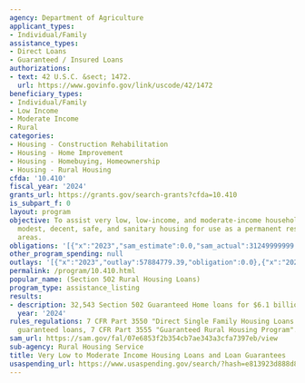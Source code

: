 ```yaml
---
agency: Department of Agriculture
applicant_types:
- Individual/Family
assistance_types:
- Direct Loans
- Guaranteed / Insured Loans
authorizations:
- text: 42 U.S.C. &sect; 1472.
  url: https://www.govinfo.gov/link/uscode/42/1472
beneficiary_types:
- Individual/Family
- Low Income
- Moderate Income
- Rural
categories:
- Housing - Construction Rehabilitation
- Housing - Home Improvement
- Housing - Homebuying, Homeownership
- Housing - Rural Housing
cfda: '10.410'
fiscal_year: '2024'
grants_url: https://grants.gov/search-grants?cfda=10.410
is_subpart_f: 0
layout: program
objective: To assist very low, low-income, and moderate-income households to obtain
  modest, decent, safe, and sanitary housing for use as a permanent residence in rural
  areas.
obligations: '[{"x":"2023","sam_estimate":0.0,"sam_actual":31249999999.0,"usa_spending_actual":0.0},{"x":"2024","sam_estimate":0.0,"sam_actual":7221770000.0,"usa_spending_actual":0.0},{"x":"2025","sam_estimate":0.0,"sam_actual":31250000000.0,"usa_spending_actual":0.0}]'
other_program_spending: null
outlays: '[{"x":"2023","outlay":57884779.39,"obligation":0.0},{"x":"2024","outlay":60873981.18,"obligation":0.0},{"x":"2025","outlay":0.0,"obligation":0.0}]'
permalink: /program/10.410.html
popular_name: (Section 502 Rural Housing Loans)
program_type: assistance_listing
results:
- description: 32,543 Section 502 Guaranteed Home loans for $6.1 billion.
  year: '2024'
rules_regulations: 7 CFR Part 3550 "Direct Single Family Housing Loans and Grants."  For
  guaranteed loans, 7 CFR Part 3555 "Guaranteed Rural Housing Program".
sam_url: https://sam.gov/fal/07e6853f2b354cb7ae343a3cfa7397eb/view
sub-agency: Rural Housing Service
title: Very Low to Moderate Income Housing Loans and Loan Guarantees
usaspending_url: https://www.usaspending.gov/search/?hash=e813923d888d88b3e482335e01a9b221
---
```

